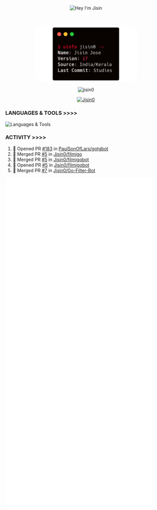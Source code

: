 <p align="center"> <img align="center" src="https://readme-typing-svg.herokuapp.com/?font=Anton%20SC&color=%238A0303&size=20&duration=4000&vCenter=true&width=350&height=40&lines=%F0%9F%91%8B+Hey+I%27m+Jisin;Wanna+Learn+More+About+me%3f" alt="Hey I'm Jisin" /> </p>&nbsp;&nbsp;
<p align="center"> <img align="center" src="./carbon.png" alt="Info Carbon" style="width: 320px; border-radius: 10%;"/> </p>
<p align="center"> <img align="center" src="https://github-readme-stats.vercel.app/api?username=jisin0&show_icons=true&theme=shadow_red" alt="jisin0" /> </p>
<p align="center"> <a href="https://github.com/Jisin0"><img src="https://github-profile-trophy.vercel.app/?username=Jisin0&theme=dark_lover&no-frame=true&column=6&" alt="Jisin0" /></a> </p>


### LANGUAGES & TOOLS >>>>

![Languages & Tools](https://skillicons.dev/icons?i=golang,rust,vscode,docker,git,github,linux,heroku,postgresql,redis,mongodb,java,html,py,cpp,graphql,js,vercel,flutter,ts,next,vim,tailwind,sublime,postman,bash,cloudflare,django,flask&perline=10)

### ACTIVITY >>>>
<!--START_SECTION:activity-->
1. 💪 Opened PR [#183](https://github.com/PaulSonOfLars/gotgbot/pull/183) in [PaulSonOfLars/gotgbot](https://github.com/PaulSonOfLars/gotgbot)
2. 🎉 Merged PR [#5](https://github.com/Jisin0/filmigo/pull/5) in [Jisin0/filmigo](https://github.com/Jisin0/filmigo)
3. 🎉 Merged PR [#5](https://github.com/Jisin0/filmigobot/pull/5) in [Jisin0/filmigobot](https://github.com/Jisin0/filmigobot)
4. 💪 Opened PR [#5](https://github.com/Jisin0/filmigobot/pull/5) in [Jisin0/filmigobot](https://github.com/Jisin0/filmigobot)
5. 🎉 Merged PR [#7](https://github.com/Jisin0/Go-Filter-Bot/pull/7) in [Jisin0/Go-Filter-Bot](https://github.com/Jisin0/Go-Filter-Bot)
<!--END_SECTION:activity-->

![Activity](./github-metrics.svg)
